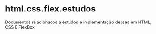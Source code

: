 # html.css.flex.estudos
Documentos relacionados a estudos e implementação desses em HTML, CSS E FlexBox
